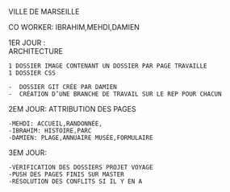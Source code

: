 VILLE DE MARSEILLE






CO WORKER:    IBRAHIM,MEHDI,DAMIEN


1ER JOUR :  
ARCHITECTURE

	1 DOSSIER IMAGE CONTENANT UN DOSSIER PAR PAGE TRAVAILLE
	1 DOSSIER CSS

	-  DOSSIER GIT CRÉE PAR DAMIEN
	-  CRÉATION D’UNE BRANCHE DE TRAVAIL SUR LE REP POUR CHACUN

2EM JOUR:
	ATTRIBUTION DES PAGES
	
	-MEHDI: ACCUEIL,RANDONNÉE,
	-IBRAHIM: HISTOIRE,PARC
	-DAMIEN: PLAGE,ANNUAIRE MUSÉE,FORMULAIRE

3EM JOUR: 

	-VÉRIFICATION DES DOSSIERS PROJET VOYAGE 
	-PUSH DES PAGES FINIS SUR MASTER 
	-RÉSOLUTION DES CONFLITS SI IL Y EN A 

	
